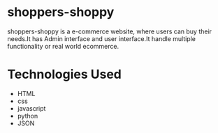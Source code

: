 # shoppers-shoppy

shoppers-shoppy is a e-commerce website, where users can buy their needs.It has Admin interface and user interface.It handle multiple functionality or real world ecommerce.

# Technologies Used

<ul>
  <li>HTML</li>
  <li>css</li>
  <li>javascript </li>
  <li>python</li>
  <li>JSON</li>
</ul>
